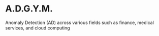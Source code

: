 # A.D.G.Y.M.
Anomaly Detection (AD) across various fields such as finance, medical services, and cloud computing
